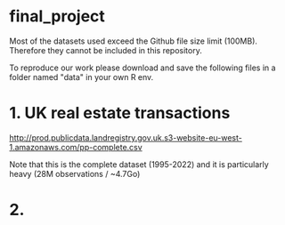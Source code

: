 # final_project

Most of the datasets used exceed the Github file size limit (100MB). Therefore they cannot be included in this repository. 

To reproduce our work please download and save the following files in a folder named "data" in your own R env.  

# 1. UK real estate transactions

http://prod.publicdata.landregistry.gov.uk.s3-website-eu-west-1.amazonaws.com/pp-complete.csv

Note that this is the complete dataset (1995-2022) and it is particularly heavy (28M observations / ~4.7Go)

# 2. 
